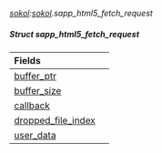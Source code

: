 _[sokol](../../modules/sokol/sokol-module.md):[sokol](../../modules/sokol/sokol-module.md).sapp\_html5\_fetch\_request_
##### Struct sapp\_html5\_fetch\_request

| Fields | |
|:---|:---|
| [buffer\_ptr](sokol-sapp_html5_fetch_request-buffer_ptr.md) |  |
| [buffer\_size](sokol-sapp_html5_fetch_request-buffer_size.md) |  |
| [callback](sokol-sapp_html5_fetch_request-callback.md) |  |
| [dropped\_file\_index](sokol-sapp_html5_fetch_request-dropped_file_index.md) |  |
| [user\_data](sokol-sapp_html5_fetch_request-user_data.md) |  |
